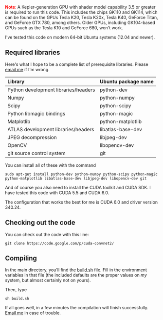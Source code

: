 <font color='red'><b>Note</b>:</font> A Kepler-generation GPU with shader model capability 3.5 or greater is required to run this code. This includes the chips GK110 and GK114, which can be found on the GPUs Tesla K20, Tesla K20x, Tesla K40, GeForce Titan, and GeForce GTX 780, among others. Older GPUs, including GK104-based GPUs such as the Tesla K10 and GeForce 680, won't work.

I've tested this code on modern 64-bit Ubuntu systems (12.04 and newer).

## Required libraries ##

Here's what I hope to be a complete list of prerequisite libraries. Please [email me](mailto:akrizhevsky@gmail.com) if I'm wrong.

| **Library** | **Ubuntu package name** |
|:------------|:------------------------|
| Python development libraries/headers | python-dev              |
| Numpy       | python-numpy            |
| Scipy       | python-scipy            |
| Python libmagic bindings | python-magic            |
| Matplotlib  | python-matplotlib       |
| ATLAS development libraries/headers | libatlas-base-dev       |
| JPEG decompression | libjpeg-dev             |
| OpenCV      | libopencv-dev           |
| git source control system | git                     |

You can install all of these with the command

```
sudo apt-get install python-dev python-numpy python-scipy python-magic python-matplotlib libatlas-base-dev libjpeg-dev libopencv-dev git
```

And of course you also need to install the CUDA toolkit and CUDA SDK. I have tested this code with CUDA 5.5 and CUDA 6.0.

The configuration that works the best for me is CUDA 6.0 and driver version 340.24.

## Checking out the code ##

You can check out the code with this line:

```
git clone https://code.google.com/p/cuda-convnet2/
```

## Compiling ##

In the main directory, you'll find the [build.sh](https://code.google.com/p/cuda-convnet2/source/browse/build.sh) file. Fill in the environment variables in that file (the included defaults are the proper values on _my_ system, but almost certainly not on yours).

Then, type
```
sh build.sh
```

If all goes well, in a few minutes the compilation will finish successfully. [Email me](mailto:akrizhevsky@gmail.com) in case of trouble.